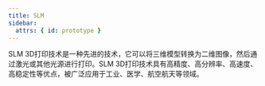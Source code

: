 ```yaml
---
title: SLM
sidebar:
  attrs: { id: prototype }
---
```

SLM 3D打印技术是一种先进的技术，它可以将三维模型转换为二维图像，然后通过激光或其他光源进行打印。SLM 3D打印技术具有高精度、高分辨率、高速度、高稳定性等优点，被广泛应用于工业、医学、航空航天等领域。
